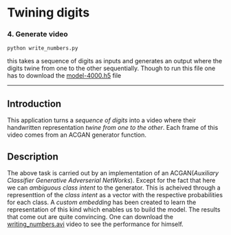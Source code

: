 # Twining digits

### 4. Generate video
```
python write_numbers.py
```
this takes a sequence of digits as inputs and generates an output where the digits twine from one to the other sequentially.
Though to run this file one has to download the [model-4000.h5](https://github.com/aniruddhas435/ACGAN/blob/master/model-4000.h5) file

---

## Introduction

This application turns a _sequence of digits_ into a video where their handwritten representation _twine from one to the other_. Each frame of this video comes from an ACGAN generator function.

## Description

The above task is carried out by an implementation of an ACGAN(_Auxiliary Classifier Generative Adverserial NetWorks_). Except for the fact that here we can *ambiguous* _class intent_ to the generator. This is acheived through a representtion of the _class intent_ as a vector with the respective probabilities for each class. A *custom embedding* has been created to learn the representation of this kind which enables us to build the model. The results that come out are quite convincing. One can download the [writing_numbers.avi](https://github.com/aniruddhas435/ACGAN/blob/master/twining_digits.avi) video to see the performance for himself.
